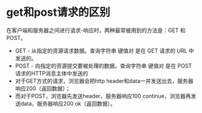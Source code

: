 # get和post请求的区别
在客户端和服务器之间进行请求-响应时，两种最常被用到的方法是：GET 和 POST。
- GET - 从指定的资源请求数据。查询字符串 键值对 是在 GET 请求的 URL 中发送的。
- POST - 向指定的资源提交要被处理的数据。查询字符串 键值对 是在 POST 请求的HTTP消息主体中发送的
- 对于GET方式的请求，浏览器会把http header和data一并发送出去，服务器响应200（返回数据）；
- 而对于POST，浏览器先发送header，服务器响应100 continue，浏览器再发送data，服务器响应200 ok（返回数据）。
